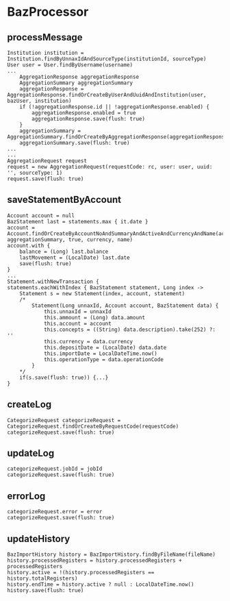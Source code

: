 # BazProcessor
## processMessage
    Institution institution = Institution.findByUnnaxIdAndSourceType(institutionId, sourceType)
    User user = User.findByUsername(username)
    ...
        AggregationResponse aggregationResponse
        AggregationSummary aggregationSummary
        aggregationResponse = AggregationResponse.findOrCreateByUserAndUuidAndInstitution(user, bazUser, institution)
        if (!aggregationResponse.id || !aggregationResponse.enabled) {
            aggregationResponse.enabled = true
            aggregationResponse.save(flush: true)
        }
        aggregationSummary = AggregationSummary.findOrCreateByAggregationResponse(aggregationResponse)
        aggregationSummary.save(flush: true)
    ...
    ...
    AggregationRequest request
    request = new AggregationRequest(requestCode: rc, user: user, uuid: '', sourceType: 1)
    request.save(flush: true)

## saveStatementByAccount
    Account account = null
    BazStatement last = statements.max { it.date }
    account = Account.findOrCreateByAccountNoAndSummaryAndActiveAndCurrencyAndName(accountNo, aggregationSummary, true, currency, name)
    account.with {
        balance = (Long) last.balance
        lastMovement = (LocalDate) last.date
        save(flush: true)
    }
    ...
    Statement.withNewTransaction {
    statements.eachWithIndex { BazStatement statement, Long index ->
        Statement s = new Statement(index, account, statement)
        /*
            Statement(Long unnaxId, Account account, BazStatement data) {
                this.unnaxId = unnaxId
                this.ammount = (Long) data.amount
                this.account = account
                this.concepts = ((String) data.description).take(252) ?: ''
                this.currency = data.currency
                this.depositDate = (LocalDate) data.date
                this.importDate = LocalDateTime.now()
                this.operationType = data.operationCode
            }
        */
        if(s.save(flush: true)) {...}
    }

## createLog
    CategorizeRequest categorizeRequest = CategorizeRequest.findOrCreateByRequestCode(requestCode)
    categorizeRequest.save(flush: true)
## updateLog 
    categorizeRequest.jobId = jobId
    categorizeRequest.save(flush: true)
## errorLog
    categorizeRequest.error = error
    categorizeRequest.save(flush: true)
## updateHistory
    BazImportHistory history = BazImportHistory.findByFileName(fileName)
    history.processedRegisters = history.processedRegisters + processedRegisters
    history.active = !(history.processedRegisters == history.totalRegisters)
    history.endTime = history.active ? null : LocalDateTime.now()
    history.save(flush: true)